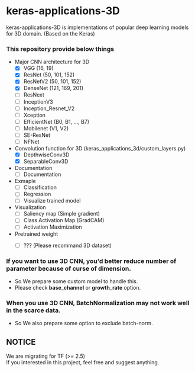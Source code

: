# keras-applications-3D

keras-applications-3D is implementations of popular deep learning models for 3D domain. (Based on the Keras)  

### This repository provide below things 
- Major CNN architecture for 3D
  - [x] VGG (16, 19)
  - [x] ResNet (50, 101, 152)
  - [x] ResNetV2 (50, 101, 152)
  - [x] DenseNet (121, 169, 201)
  - [ ] ResNext 
  - [ ] InceptionV3
  - [ ] Inception_Resnet_V2
  - [ ] Xception
  - [ ] EfficientNet (B0, B1, ..., B7)
  - [ ] Mobilenet (V1, V2)
  - [ ] SE-ResNet
  - [ ] NFNet
- Convolution function for 3D (keras_applications_3d/custom_layers.py)
  - [x] DepthwiseConv3D
  - [x] SeparableConv3D
- Documentation
  - [ ] Documentation
- Exmaple
  - [ ] Classification
  - [ ] Regression
  - [ ] Visualize trained model
- Visualization
  - [ ] Saliency map (Simple gradient)
  - [ ] Class Activation Map (GradCAM)
  - [ ] Activation Maximization
- Pretrained weight
  - [ ] ??? (Please recommand 3D dataset)


### If you want to use 3D CNN, you'd better reduce number of parameter because of curse of dimension.
- So We prepare some custom model to handle this.  
- Please check **base_channel** or **growth_rate** option.  
  
### When you use 3D CNN, BatchNormalization may not work well in the scarce data.
- So We also prepare some option to exclude batch-norm.  

## NOTICE
We are migrating for TF (>= 2.5)  
If you interested in this project, feel free and suggest anything.  
